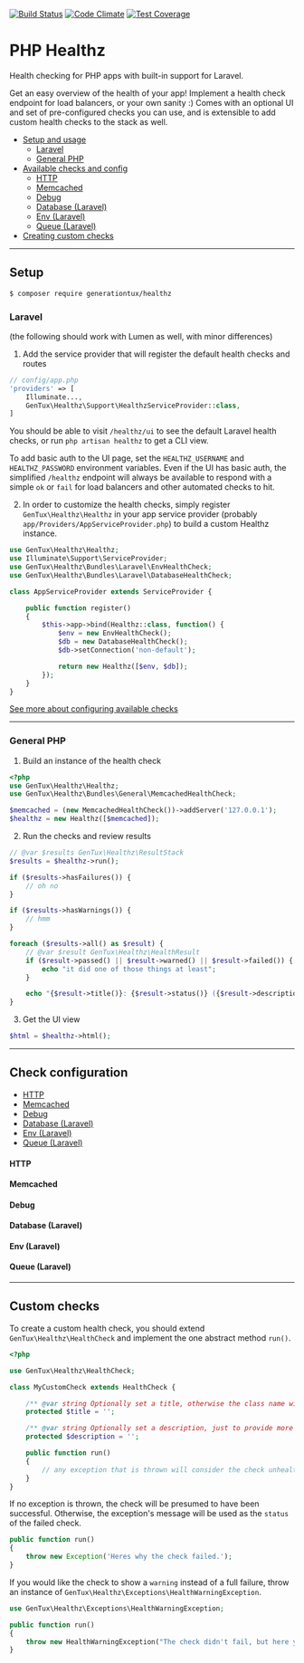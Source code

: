 [![Build Status](https://travis-ci.org/generationtux/php-healthz.svg?branch=master)](https://travis-ci.org/generationtux/php-healthz)
[![Code Climate](https://codeclimate.com/github/generationtux/php-healthz/badges/gpa.svg)](https://codeclimate.com/github/generationtux/php-healthz)
[![Test Coverage](https://codeclimate.com/github/generationtux/php-healthz/badges/coverage.svg)](https://codeclimate.com/github/generationtux/php-healthz/coverage)

# PHP Healthz
Health checking for PHP apps with built-in support for Laravel.

Get an easy overview of the health of your app! Implement a health check endpoint for load balancers, or your own sanity :) Comes with an optional UI and set of pre-configured checks you can use, and is extensible
to add custom health checks to the stack as well.

- [Setup and usage](#setup)
    - [Laravel](#laravel)
    - [General PHP](#general-php)
- [Available checks and config](#check-configuration)
    - [HTTP](#http-check)
    - [Memcached](#memcached-check)
    - [Debug](#debug-check)
    - [Database (Laravel)](#laravel-database)
    - [Env (Laravel)](#laravel-env)
    - [Queue (Laravel)](#laravel-queue)
- [Creating custom checks](#custom-checks)

----------------------------------------------------------------------------

## Setup

```sh
$ composer require generationtux/healthz
```

### Laravel
(the following should work with Lumen as well, with minor differences)

1. Add the service provider that will register the default health checks and routes
```php
// config/app.php
'providers' => [
    Illuminate...,
    GenTux\Healthz\Support\HealthzServiceProvider::class,
]
```

You should be able to visit `/healthz/ui` to see the default Laravel health checks, or run `php artisan healthz` to get a CLI view.

To add basic auth to the UI page, set the `HEALTHZ_USERNAME` and `HEALTHZ_PASSWORD` environment variables.
Even if the UI has basic auth, the simplified `/healthz` endpoint will always be available to respond with a simple `ok` or `fail` for load balancers and other automated checks to hit.

2. In order to customize the health checks, simply register `GenTux\Healthz\Healthz` in your app service provider (probably `app/Providers/AppServiceProvider.php`) to build a custom Healthz instance.
```php
use GenTux\Healthz\Healthz;
use Illuminate\Support\ServiceProvider;
use GenTux\Healthz\Bundles\Laravel\EnvHealthCheck;
use GenTux\Healthz\Bundles\Laravel\DatabaseHealthCheck;

class AppServiceProvider extends ServiceProvider {

    public function register()
    {
        $this->app->bind(Healthz::class, function() {
            $env = new EnvHealthCheck();
            $db = new DatabaseHealthCheck();
            $db->setConnection('non-default');

            return new Healthz([$env, $db]);
        });
    }
}
```

[See more about configuring available checks](#check-configuration)

----------------------------------------------------------------------------

### General PHP

1. Build an instance of the health check
```php
<?php
use GenTux\Healthz\Healthz;
use GenTux\Healthz\Bundles\General\MemcachedHealthCheck;

$memcached = (new MemcachedHealthCheck())->addServer('127.0.0.1');
$healthz = new Healthz([$memcached]);
```

2. Run the checks and review results
```php
// @var $results GenTux\Healthz\ResultStack
$results = $healthz->run();

if ($results->hasFailures()) {
    // oh no
}

if ($results->hasWarnings()) {
    // hmm
}

foreach ($results->all() as $result) {
    // @var $result GenTux\Healthz\HealthResult
    if ($result->passed() || $result->warned() || $result->failed()) {
        echo "it did one of those things at least";
    }

    echo "{$result->title()}: {$result->status()} ({$result->description()})";
}
```

3. Get the UI view
```php
$html = $healthz->html();
```

----------------------------------------------------------------------------

## Check configuration

- [HTTP](#http-check)
- [Memcached](#memcached-check)
- [Debug](#debug-check)
- [Database (Laravel)](#laravel-database)
- [Env (Laravel)](#laravel-env)
- [Queue (Laravel)](#laravel-queue)

#### HTTP
<a name="http-check"></a>

#### Memcached
<a name="memcached-check"></a>

#### Debug
<a name="debug-check"></a>

#### Database (Laravel)
<a name="laravel-database"></a>

#### Env (Laravel)
<a name="laravel-env"></a>

#### Queue (Laravel)
<a name="laravel-queue"></a>

----------------------------------------------------------------------------

## Custom checks

To create a custom health check, you should extend `GenTux\Healthz\HealthCheck` and implement the one abstract method `run()`.

```php
<?php

use GenTux\Healthz\HealthCheck;

class MyCustomCheck extends HealthCheck {

    /** @var string Optionally set a title, otherwise the class name will be used */
    protected $title = '';

    /** @var string Optionally set a description, just to provide more info on the UI */
    protected $description = '';

    public function run()
    {
        // any exception that is thrown will consider the check unhealthy
    }
}
```

If no exception is thrown, the check will be presumed to have been successful. Otherwise, the exception's message will be used as the `status` of the failed check.
```php
public function run()
{
    throw new Exception('Heres why the check failed.');
}
```

If you would like the check to show a `warning` instead of a full failure, throw an instance of `GenTux\Healthz\Exceptions\HealthWarningException`.
```php
use GenTux\Healthz\Exceptions\HealthWarningException;

public function run()
{
    throw new HealthWarningException("The check didn't fail, but here ye be warned.");
}
```
